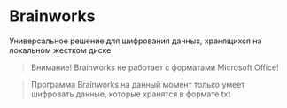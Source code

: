 # Brainworks
Универсальное решение для шифрования данных, хранящихся на локальном жестком диске

> Внимание! Brainworks не работает с форматами Microsoft Office!

> Программа Brainworks на данный момент только умеет шифровать данные, которые хранятся
> в формате txt
